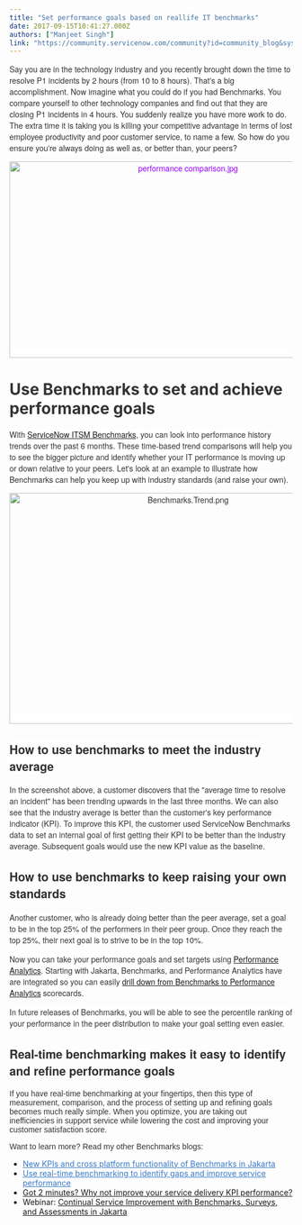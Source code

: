 ```yaml
---
title: "Set performance goals based on reallife IT benchmarks"
date: 2017-09-15T10:41:27.000Z
authors: ["Manjeet Singh"]
link: "https://community.servicenow.com/community?id=community_blog&sys_id=e31ea26ddbd0dbc01dcaf3231f9619c5"
---
```

<p><span style="font-family: 'Helvetica Neue'; color: #303030; background: white;">Say you are in the technology industry and you recently brought down the time to resolve P1 incidents by 2 hours (from 10 to 8 hours). That's a big accomplishment. Now imagine what you could do if you had Benchmarks. You compare yourself to other technology companies and find out that they are closing P1 incidents in 4 hours. You suddenly realize you have more work to do. The extra time it is taking you is killing your competitive advantage in terms of lost employee productivity and poor customer service, to name a few. <span style="font-family: 'Helvetica Neue';">So how do you ensure you're always doing as well as, or better than, your peers?</span></span></p><p></p><p style="text-align: center;"><span style="color: #9900ff; background: white; font-family: 'Helvetica Neue';"><img   alt="performance comparison.jpg" class="image-2 jive-image" src="566b9d4edb98130468c1fb651f961981.iix" style="width: 620px; height: 349px;"/></span></p><p></p><h1><span style="color: #333333;">Use Benchmarks to set and achieve performance goals</span></h1><p><span style="font-family: 'Helvetica Neue'; color: #333333; background: white;">With </span><a href="https://docs.servicenow.com/bundle/jakarta-it-service-management/page/product/benchmarks/reference/r_Benchmarks.html"><span style="font-family: 'Helvetica Neue'; background: white;">ServiceNow ITSM Benchmarks,</span></a><span style="font-family: 'Helvetica Neue'; color: #333333; background: white;"> you can look into performance history trends over the past 6 months. These time-based trend comparisons will help you to see the bigger picture and identify whether your IT performance is moving up or down relative to your peers. <span style="color: #303030;">Let's look at an example to illustrate how Benchmarks can help you keep up with industry standards (and raise your own).</span></span></p><p></p><p style="text-align: center;"><span style="font-family: 'Helvetica Neue'; color: #333333; background: white;"><img   alt="Benchmarks.Trend.png" class="image-1 jive-image" src="6fc43bb1db9cdfc0b322f4621f9619c1.iix" style="width: 620px; height: 410px;"/></span></p><p style="text-align: center;"></p><h2><span style="color: #303030; background: white; font-family: 'Helvetica Neue';">How to use benchmarks to meet the industry average</span></h2><p><span style="font-family: 'Helvetica Neue'; color: #333333; background: white;">In the screenshot above, a customer discovers that the "average time to resolve an incident" has been trending upwards in the last three months. We can also see that the industry average is better than the customer's key performance indicator (KPI). To improve this KPI, the customer used ServiceNow Benchmarks data to set an internal goal of first getting their KPI to be better than the industry average. Subsequent goals would use the new KPI value as the baseline.</span></p><h2></h2><h2><span style="color: #303030; font-family: 'Helvetica Neue';">How to use benchmarks to keep raising your own standards</span></h2><p><span style="font-family: 'Helvetica Neue'; color: #333333; background: white;">Another customer, who is already doing better than the peer average, set a goal to be in the top 25% of the performers in their peer group. Once they reach the top 25%, their next goal is to strive to be in the top 10%.</span></p><p></p><p><span style="font-family: 'Helvetica Neue'; color: #333333; background: white;">Now you can take your performance goals and set targets using </span><a href="https://docs.servicenow.com/bundle/jakarta-performance-analytics-and-reporting/page/use/performance-analytics/concept/pa-targets-thresholds.html"><span style="font-family: 'Helvetica Neue'; background: white;">Performance Analytics</span></a><span style="font-family: 'Helvetica Neue'; color: #333333; background: white;">. Starting with Jakarta, Benchmarks, and Performance Analytics have are integrated so you can easily </span><a href="https://docs.servicenow.com/bundle/jakarta-it-service-management/page/product/benchmarks/task/t_ViewBenchKPIIndScore.html#t_ViewBenchKPIIndScore"><span style="font-family: 'Helvetica Neue'; background: white;">drill down from Benchmarks to Performance Analytics</span></a><span style="font-family: 'Helvetica Neue'; color: #333333; background: white;"> scorecards. </span></p><p></p><p><span style="font-family: 'Helvetica Neue'; color: #333333; background: white;">In future releases of Benchmarks, you will be able to see the percentile ranking of your performance in the peer distribution to make your goal setting even easier. </span></p><p></p><h2><span style="color: #303030; font-family: 'Helvetica Neue';">Real-time benchmarking makes it easy to identify and refine performance goals<br/></span></h2><p><span style="color: #333333; font-family: arial, sans-serif;">If you have real-time benchmarking at your fingertips, then this type of measurement, comparison, and the process of setting up and refining goals becomes much really simple. When you optimize, you are taking out inefficiencies in support service while lowering the cost and improving your customer satisfaction score.</span></p><p></p><p style="font-family: arial, sans-serif; color: #666666;"><span style="color: #333333;">Want to learn more? Read my other Benchmarks blogs:</span></p><ul><li><a title="" _jive_internal="true" data-containerid="2930" data-containertype="37" data-objectid="7029" data-objecttype="38" href="/community?id=community_blog&sys_id=3b9dae69dbd0dbc01dcaf3231f9619f5" style="font-weight: inherit; font-style: inherit; font-family: inherit; color: #3778c7;">New KPIs and cross platform functionality of Benchmarks in Jakarta</a></li><li><a title="" _jive_internal="true" data-containerid="2930" data-containertype="37" data-objectid="7048" data-objecttype="38" href="/community?id=community_blog&sys_id=e3dd6ae9dbd0dbc01dcaf3231f9619a0" style="font-weight: inherit; font-style: inherit; font-family: inherit; color: #3778c7;">Use real-time benchmarking to identify gaps and improve service performance</a></li><li><a title="" _jive_internal="true" href="/community?id=community_blog&sys_id=692e666ddbd0dbc01dcaf3231f96196b">Got 2 minutes? Why not improve your service delivery KPI performance?</a><a _jive_internal="true" href="/community?id=community_article&sys_id=725c2aa1dbd0dbc01dcaf3231f961936"><br/></a></li><li>Webinar: <a title="" _jive_internal="true" href="/community?id=community_article&sys_id=725c2aa1dbd0dbc01dcaf3231f961936">Continual Service Improvement with Benchmarks, Surveys, and Assessments in Jakarta</a></li></ul>